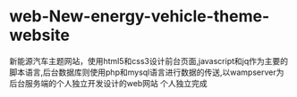 # web-New-energy-vehicle-theme-website
新能源汽车主题网站，使用html5和css3设计前台页面,javascript和jq作为主要的脚本语言,后台数据库则使用php和mysql语言进行数据的传送,以wampserver为后台服务端的个人独立开发设计的web网站 个人独立完成

